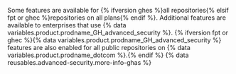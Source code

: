 Some features are available for {% ifversion ghes %}all repositories{% elsif fpt or ghec %}repositories on all plans{% endif %}. Additional features are available to enterprises that use {% data variables.product.prodname_GH_advanced_security %}. {% ifversion fpt or ghec %}{% data variables.product.prodname_GH_advanced_security %} features are also enabled for all public repositories on {% data variables.product.prodname_dotcom %}.{% endif %} {% data reusables.advanced-security.more-info-ghas %}
